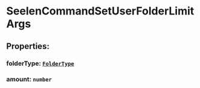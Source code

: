 # **SeelenCommandSetUserFolderLimitArgs**

## **Properties**:

### folderType: [`FolderType`](./FolderType)

### amount: `number`
